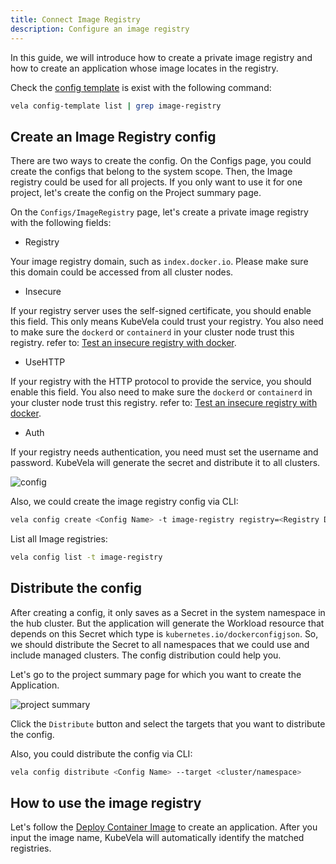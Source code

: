 ```yaml
---
title: Connect Image Registry
description: Configure an image registry
---
```


In this guide, we will introduce how to create a private image registry and how to create an application whose image locates in the registry.

Check the [config template](./config-template.md) is exist with the following command:

```bash
vela config-template list | grep image-registry
```

## Create an Image Registry config

There are two ways to create the config. On the Configs page, you could create the configs that belong to the system scope. Then, the Image registry could be used for all projects. If you only want to use it for one project, let's create the config on the Project summary page.

On the `Configs/ImageRegistry` page, let's create a private image registry with the following fields:

* Registry

Your image registry domain, such as `index.docker.io`. Please make sure this domain could be accessed from all cluster nodes.

* Insecure

If your registry server uses the self-signed certificate, you should enable this field. This only means KubeVela could trust your registry. You also need to make sure the `dockerd` or `containerd` in your cluster node trust this registry. refer to: [Test an insecure registry with docker](https://docs.docker.com/registry/insecure/).

* UseHTTP

If your registry with the HTTP protocol to provide the service, you should enable this field. You also need to make sure the `dockerd` or `containerd` in your cluster node trust this registry. refer to: [Test an insecure registry with docker](https://docs.docker.com/registry/insecure/).

* Auth

If your registry needs authentication, you need must set the username and password. KubeVela will generate the secret and distribute it to all clusters.

![config](https://static.kubevela.net/images/1.4/create-image-registry.jpg)

Also, we could create the image registry config via CLI:

```bash
vela config create <Config Name> -t image-registry registry=<Registry Domain>
```

List all Image registries:

```bash
vela config list -t image-registry
```

## Distribute the config

After creating a config, it only saves as a Secret in the system namespace in the hub cluster. But the application will generate the Workload resource that depends on this Secret which type is `kubernetes.io/dockerconfigjson`. So, we should distribute the Secret to all namespaces that we could use and include managed clusters. The config distribution could help you.

Let's go to the project summary page for which you want to create the Application.

![project summary](https://static.kubevela.net/images/1.6/project-summary.jpg)

Click the `Distribute` button and select the targets that you want to distribute the config.

Also, you could distribute the config via CLI:

```bash
vela config distribute <Config Name> --target <cluster/namespace>
```

## How to use the image registry

Let's follow the [Deploy Container Image](../../../tutorials/webservice.mdx) to create an application. After you input the image name, KubeVela will automatically identify the matched registries.

